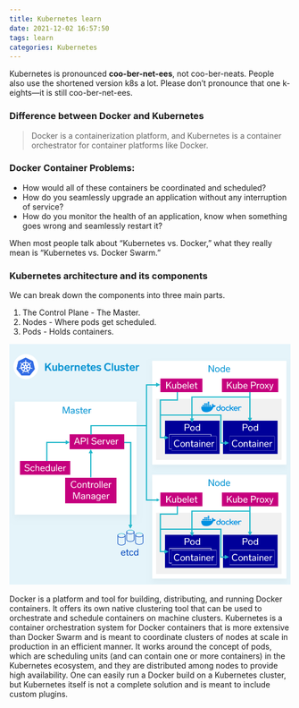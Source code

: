 ```yaml
---
title: Kubernetes learn
date: 2021-12-02 16:57:50
tags: learn
categories: Kubernetes
---
```


Kubernetes is pronounced **coo-ber-net-ees**, not coo-ber-neats. People also use the shortened version k8s a lot. Please don’t pronounce that one k-eights—it is still coo-ber-net-ees.

### Difference between Docker and Kubernetes

> Docker is a containerization platform, and Kubernetes is a container orchestrator for container platforms like Docker. 

### Docker Container Problems:

- How would all of these containers be coordinated and scheduled? 
- How do you seamlessly upgrade an application without any interruption of service? 
- How do you monitor the health of an application, know when something goes wrong and seamlessly restart it? 

When most people talk about “Kubernetes vs. Docker,” what they really mean is “Kubernetes vs. Docker Swarm.” 

### Kubernetes architecture and its components

We can break down the components into three main parts.

1. The Control Plane - The Master.
2. Nodes - Where pods get scheduled.
3. Pods - Holds containers.

![](./img/kubernetes_cluster.png)

Docker is a platform and tool for building, distributing, and running Docker containers. It offers its own native clustering tool that can be used to orchestrate and schedule containers on machine clusters. Kubernetes is a container orchestration system for Docker containers that is more extensive than Docker Swarm and is meant to coordinate clusters of nodes at scale in production in an efficient manner. It works around the concept of pods, which are scheduling units (and can contain one or more containers) in the Kubernetes ecosystem, and they are distributed among nodes to provide high availability. One can easily run a Docker build on a Kubernetes cluster, but Kubernetes itself is not a complete solution and is meant to include custom plugins.